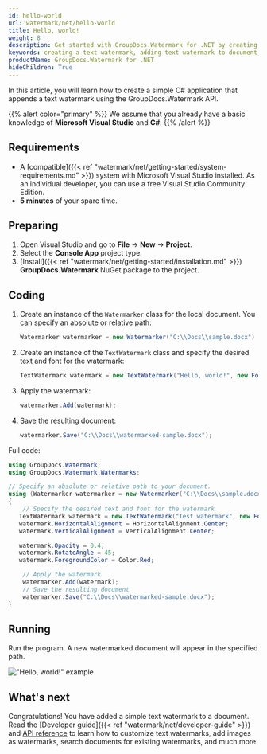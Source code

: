 ```yaml
---
id: hello-world
url: watermark/net/hello-world
title: Hello, world!
weight: 8
description: Get started with GroupDocs.Watermark for .NET by creating and running a minimal example.
keywords: creating a text watermark, adding text watermark to document, C# 
productName: GroupDocs.Watermark for .NET
hideChildren: True
---
```

In this article, you will learn how to create a simple C# application that appends a text watermark using the GroupDocs.Watermark API. 

{{% alert color="primary" %}} 
We assume that you already have a basic knowledge of **Microsoft Visual Studio** and **C#**.
{{% /alert %}}

## Requirements

- A [compatible]({{< ref "watermark/net/getting-started/system-requirements.md" >}}) system with Microsoft Visual Studio installed. As an individual developer, you can use a free Visual Studio Community Edition.
- **5 minutes** of your spare time.

## Preparing

1. Open Visual Studio and go to **File** -> **New** -> **Project**.
2. Select the **Console App** project type.
3. [Install]({{< ref "watermark/net/getting-started/installation.md" >}}) **GroupDocs.Watermark** NuGet package to the project.

## Coding

1. Create an instance of the `Watermarker` class for the local document. You can specify an absolute or relative path:
   ```csharp
   Watermarker watermarker = new Watermarker("C:\\Docs\\sample.docx")
   ```
2. Create an instance of the `TextWatermark` class and specify the desired text and font for the watermark:
   ```csharp
   TextWatermark watermark = new TextWatermark("Hello, world!", new Font("Arial", 36));
   ```
3. Apply the watermark:
   ```csharp
   watermarker.Add(watermark);
   ```
4. Save the resulting document:
   ```csharp
   watermarker.Save("C:\\Docs\\watermarked-sample.docx");
   ```

Full code:

```csharp
using GroupDocs.Watermark;
using GroupDocs.Watermark.Watermarks;

// Specify an absolute or relative path to your document.
using (Watermarker watermarker = new Watermarker("C:\\Docs\\sample.docx"))
{
    // Specify the desired text and font for the watermark
   TextWatermark watermark = new TextWatermark("Test watermark", new Font("Arial", 36, FontStyle.Bold | FontStyle.Italic));
   watermark.HorizontalAlignment = HorizontalAlignment.Center;
   watermark.VerticalAlignment = VerticalAlignment.Center;

   watermark.Opacity = 0.4;
   watermark.RotateAngle = 45;
   watermark.ForegroundColor = Color.Red;

    // Apply the watermark
    watermarker.Add(watermark);
    // Save the resulting document
    watermarker.Save("C:\\Docs\\watermarked-sample.docx");
}
```

## Running

Run the program. A new watermarked document will appear in the specified path.

!["Hello, world!" example](/watermark/net/images/hello-world.png)

## What's next

Congratulations! You have added a simple text watermark to a document. Read the [Developer guide]({{< ref "watermark/net/developer-guide" >}}) and [API reference](https://reference.groupdocs.com/watermark/net/) to learn how to customize text watermarks, add images as watermarks, search documents for existing watermarks, and much more.
